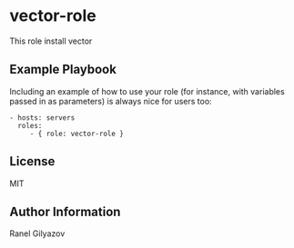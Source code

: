 vector-role
=========

This role install vector

Example Playbook
----------------

Including an example of how to use your role (for instance, with variables passed in as parameters) is always nice for users too:

    - hosts: servers
      roles:
         - { role: vector-role }

License
-------
MIT  

Author Information
------------------

Ranel Gilyazov


